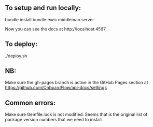 ## To setup and run locally:
bundle install
bundle exec middleman server

Now you can see the docs at http://localhost:4567


## To deploy:
./deploy.sh

## NB:
Make sure the gh-pages branch is active in the GitHub Pages section at https://github.com/OnboardFlow/api-docs/settings

## Common errors:
Make sure Gemfile.lock is not modified. Seems that is the original list of package version numbers that we need to install.
